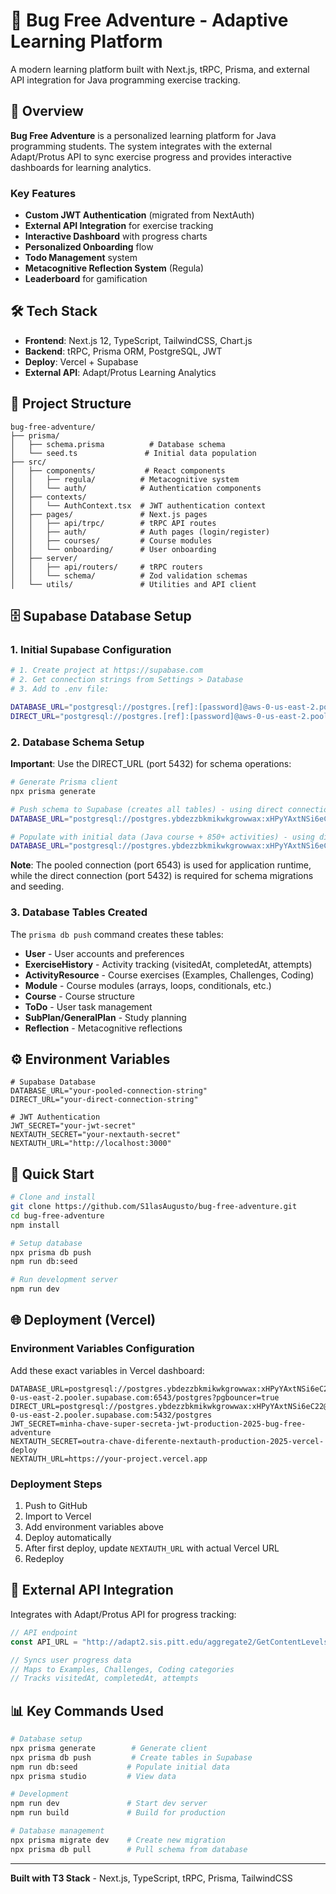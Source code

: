 # 🚀 Bug Free Adventure - Adaptive Learning Platform

A modern learning platform built with Next.js, tRPC, Prisma, and external API integration for Java programming exercise tracking.

## 🎯 Overview

**Bug Free Adventure** is a personalized learning platform for Java programming students. The system integrates with the external Adapt/Protus API to sync exercise progress and provides interactive dashboards for learning analytics.

### Key Features

- **Custom JWT Authentication** (migrated from NextAuth)
- **External API Integration** for exercise tracking
- **Interactive Dashboard** with progress charts
- **Personalized Onboarding** flow
- **Todo Management** system
- **Metacognitive Reflection System** (Regula)
- **Leaderboard** for gamification

## 🛠 Tech Stack

- **Frontend**: Next.js 12, TypeScript, TailwindCSS, Chart.js
- **Backend**: tRPC, Prisma ORM, PostgreSQL, JWT
- **Deploy**: Vercel + Supabase
- **External API**: Adapt/Protus Learning Analytics

## 📁 Project Structure

```
bug-free-adventure/
├── prisma/
│   ├── schema.prisma          # Database schema
│   └── seed.ts               # Initial data population
├── src/
│   ├── components/           # React components
│   │   ├── regula/          # Metacognitive system
│   │   └── auth/            # Authentication components
│   ├── contexts/
│   │   └── AuthContext.tsx  # JWT authentication context
│   ├── pages/               # Next.js pages
│   │   ├── api/trpc/        # tRPC API routes
│   │   ├── auth/            # Auth pages (login/register)
│   │   ├── courses/         # Course modules
│   │   └── onboarding/      # User onboarding
│   ├── server/
│   │   ├── api/routers/     # tRPC routers
│   │   └── schema/          # Zod validation schemas
│   └── utils/               # Utilities and API client
```

## 🗄️ Supabase Database Setup

### 1. Initial Supabase Configuration

```bash
# 1. Create project at https://supabase.com
# 2. Get connection strings from Settings > Database
# 3. Add to .env file:

DATABASE_URL="postgresql://postgres.[ref]:[password]@aws-0-us-east-2.pooler.supabase.com:6543/postgres?pgbouncer=true"
DIRECT_URL="postgresql://postgres.[ref]:[password]@aws-0-us-east-2.pooler.supabase.com:5432/postgres"
```

### 2. Database Schema Setup

**Important**: Use the DIRECT_URL (port 5432) for schema operations:

```bash
# Generate Prisma client
npx prisma generate

# Push schema to Supabase (creates all tables) - using direct connection
DATABASE_URL="postgresql://postgres.ybdezzbkmikwkgrowwax:xHPyYAxtNSi6eC22@aws-0-us-east-2.pooler.supabase.com:5432/postgres" npx prisma db push

# Populate with initial data (Java course + 850+ activities) - using direct connection
DATABASE_URL="postgresql://postgres.ybdezzbkmikwkgrowwax:xHPyYAxtNSi6eC22@aws-0-us-east-2.pooler.supabase.com:5432/postgres" npx prisma db seed
```

**Note**: The pooled connection (port 6543) is used for application runtime, while the direct connection (port 5432) is required for schema migrations and seeding.

### 3. Database Tables Created

The `prisma db push` command creates these tables:

- **User** - User accounts and preferences
- **ExerciseHistory** - Activity tracking (visitedAt, completedAt, attempts)
- **ActivityResource** - Course exercises (Examples, Challenges, Coding)
- **Module** - Course modules (arrays, loops, conditionals, etc.)
- **Course** - Course structure
- **ToDo** - User task management
- **SubPlan/GeneralPlan** - Study planning
- **Reflection** - Metacognitive reflections

## ⚙️ Environment Variables

```env
# Supabase Database
DATABASE_URL="your-pooled-connection-string"
DIRECT_URL="your-direct-connection-string"

# JWT Authentication
JWT_SECRET="your-jwt-secret"
NEXTAUTH_SECRET="your-nextauth-secret"
NEXTAUTH_URL="http://localhost:3000"
```

## 🚀 Quick Start

```bash
# Clone and install
git clone https://github.com/S1lasAugusto/bug-free-adventure.git
cd bug-free-adventure
npm install

# Setup database
npx prisma db push
npm run db:seed

# Run development server
npm run dev
```

## 🌐 Deployment (Vercel)

### Environment Variables Configuration

Add these exact variables in Vercel dashboard:

```env
DATABASE_URL=postgresql://postgres.ybdezzbkmikwkgrowwax:xHPyYAxtNSi6eC22@aws-0-us-east-2.pooler.supabase.com:6543/postgres?pgbouncer=true
DIRECT_URL=postgresql://postgres.ybdezzbkmikwkgrowwax:xHPyYAxtNSi6eC22@aws-0-us-east-2.pooler.supabase.com:5432/postgres
JWT_SECRET=minha-chave-super-secreta-jwt-production-2025-bug-free-adventure
NEXTAUTH_SECRET=outra-chave-diferente-nextauth-production-2025-vercel-deploy
NEXTAUTH_URL=https://your-project.vercel.app
```

### Deployment Steps

1. Push to GitHub
2. Import to Vercel
3. Add environment variables above
4. Deploy automatically
5. After first deploy, update `NEXTAUTH_URL` with actual Vercel URL
6. Redeploy

## 🔌 External API Integration

Integrates with Adapt/Protus API for progress tracking:

```typescript
// API endpoint
const API_URL = "http://adapt2.sis.pitt.edu/aggregate2/GetContentLevels";

// Syncs user progress data
// Maps to Examples, Challenges, Coding categories
// Tracks visitedAt, completedAt, attempts
```

## 📊 Key Commands Used

```bash
# Database setup
npx prisma generate        # Generate client
npx prisma db push         # Create tables in Supabase
npm run db:seed           # Populate initial data
npx prisma studio         # View data

# Development
npm run dev               # Start dev server
npm run build             # Build for production

# Database management
npx prisma migrate dev    # Create new migration
npx prisma db pull        # Pull schema from database
```

---

**Built with T3 Stack** - Next.js, TypeScript, tRPC, Prisma, TailwindCSS
